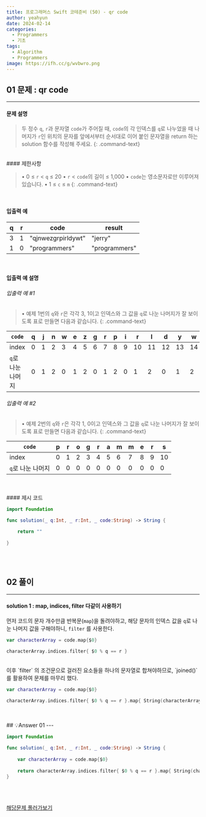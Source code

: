 ```yaml
---
title: 프로그래머스 Swift 코테준비 (50) - qr code
author: yeahyun
date: 2024-02-14
categories:
  - Programmers
  - 기초
tags:
  - Algorithm
  - Programmers
image: https://ifh.cc/g/wvbwro.png
---
```

## 01 문제 : qr code

---
#### 문제 설명

>두 정수 `q`, `r`과 문자열 `code`가 주어질 때, `code`의 각 인덱스를 `q`로 나누었을 때 나머지가 `r`인 위치의 문자를 앞에서부터 순서대로 이어 붙인 문자열을 return 하는 solution 함수를 작성해 주세요.
{: .command-text}

<BR>
#### 제한사항

>• 0 ≤ `r` < `q` ≤ 20
>• `r` < `code`의 길이 ≤ 1,000
>• `code`는 영소문자로만 이루어져 있습니다.
>• 1 ≤ `c` ≤ `m`
{: .command-text}
<BR>

#### 입출력 예

|q|r|code|result|
|---|---|---|---|
|3|1|"qjnwezgrpirldywt"|"jerry"|
|1|0|"programmers"|"programmers"|

<BR>

#### 입출력 예 설명

###### 입출력 예 #1

>• 예제 1번의 `q`와 `r`은 각각 3, 1이고 인덱스와 그 값을 `q`로 나눈 나머지가 잘 보이도록 표로 만들면 다음과 같습니다.
{: .command-text}

|`code`|q|j|n|w|e|z|g|r|p|i|r|l|d|y|w|t|
|---|---|---|---|---|---|---|---|---|---|---|---|---|---|---|---|---|
|index|0|1|2|3|4|5|6|7|8|9|10|11|12|13|14|15|
|`q`로 나눈 나머지|0|1|2|0|1|2|0|1|2|0|1|2|0|1|2|0|


###### 입출력 예 #2

>• 예제 2번의 `q`와 `r`은 각각 1, 0이고 인덱스와 그 값을 `q`로 나눈 나머지가 잘 보이도록 표로 만들면 다음과 같습니다.
{: .command-text}

|`code`|p|r|o|g|r|a|m|m|e|r|s|
|---|---|---|---|---|---|---|---|---|---|---|---|
|index|0|1|2|3|4|5|6|7|8|9|10|
|`q`로 나눈 나머지|0|0|0|0|0|0|0|0|0|0|0|
<br>

<br>
#### 제시 코드

```swift
import Foundation

func solution(_ q:Int, _ r:Int, _ code:String) -> String {
    
    return ""
    
}
```

<br>
<br>

## 02 풀이 
---

#### solution 1 : map, indices, filter 다같이 사용하기

먼저 코드의 문자 개수만큼 반복문(`map`)을 돌려야하고, 해당 문자의 인덱스 값을 `q`로 나눈 나머지 값을 구해야하니, `filter` 를 사용한다.

```swift
var characterArray = code.map{$0}

characterArray.indices.filter{ $0 % q == r }
```

<br>
이후 `filter` 의 조건문으로 걸러진 요소들을 하나의 문자열로 합쳐야하므로, `joined()`를 활용하여 문제를 마무리 했다.

```swift
var characterArray = code.map{$0}

characterArray.indices.filter{ $0 % q == r }.map{ String(characterArray[$0]) }.joined()
```

<br>
<br>
## 💡Answer 01
---

```swift
import Foundation

func solution(_ q:Int, _ r:Int, _ code:String) -> String {
    
    var characterArray = code.map{$0}
    
    return characterArray.indices.filter{ $0 % q == r }.map{ String(characterArray[$0]) }.joined()
}
```

<br>
<br>

[해당문제 풀러가보기](https://school.programmers.co.kr/learn/courses/30/lessons/181903)